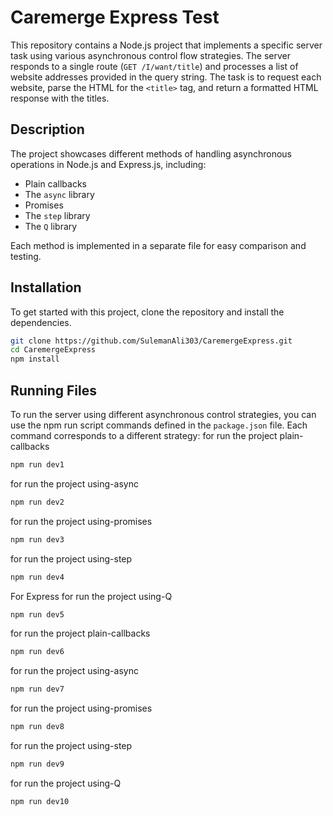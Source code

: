 # Caremerge Express Test

This repository contains a Node.js project that implements a specific server task using various asynchronous control flow strategies. The server responds to a single route (`GET /I/want/title`) and processes a list of website addresses provided in the query string. The task is to request each website, parse the HTML for the `<title>` tag, and return a formatted HTML response with the titles.

## Description

The project showcases different methods of handling asynchronous operations in Node.js and Express.js, including:
- Plain callbacks
- The `async` library
- Promises
- The `step` library
- The `Q` library

Each method is implemented in a separate file for easy comparison and testing.

## Installation

To get started with this project, clone the repository and install the dependencies.

```bash
git clone https://github.com/SulemanAli303/CaremergeExpress.git
cd CaremergeExpress
npm install
```
## Running Files

To run the server using different asynchronous control strategies, you can use the npm run script commands defined in the `package.json` file. Each command corresponds to a different strategy:
for run the project plain-callbacks
```bash 
npm run dev1  
```
for run the project using-async
```bash
npm run dev2  
```
for run the project using-promises
```bash
npm run dev3  
```
for run the project using-step
```bash
npm run dev4  
```
For Express
for run the project using-Q
```bash
npm run dev5 
```
for run the project plain-callbacks
```bash
npm run dev6  
```
for run the project using-async
```bash
npm run dev7  
```
for run the project using-promises
```bash
npm run dev8  
```
for run the project using-step
```bash
npm run dev9  
```
for run the project using-Q
```bash
npm run dev10 
```

